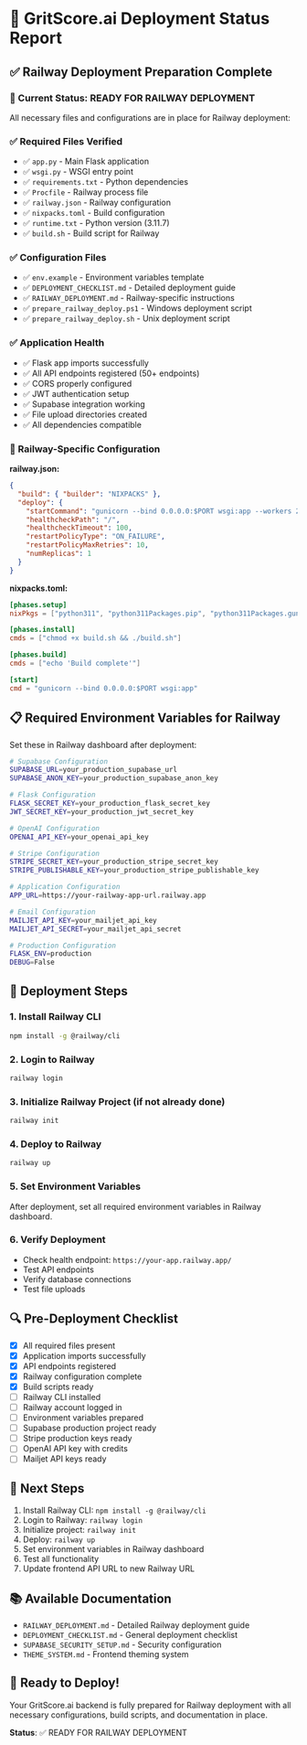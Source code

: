 # 🚀 GritScore.ai Deployment Status Report

## ✅ Railway Deployment Preparation Complete

### 🎯 Current Status: READY FOR RAILWAY DEPLOYMENT

All necessary files and configurations are in place for Railway deployment:

### ✅ Required Files Verified
- ✅ `app.py` - Main Flask application
- ✅ `wsgi.py` - WSGI entry point
- ✅ `requirements.txt` - Python dependencies
- ✅ `Procfile` - Railway process file
- ✅ `railway.json` - Railway configuration
- ✅ `nixpacks.toml` - Build configuration
- ✅ `runtime.txt` - Python version (3.11.7)
- ✅ `build.sh` - Build script for Railway

### ✅ Configuration Files
- ✅ `env.example` - Environment variables template
- ✅ `DEPLOYMENT_CHECKLIST.md` - Detailed deployment guide
- ✅ `RAILWAY_DEPLOYMENT.md` - Railway-specific instructions
- ✅ `prepare_railway_deploy.ps1` - Windows deployment script
- ✅ `prepare_railway_deploy.sh` - Unix deployment script

### ✅ Application Health
- ✅ Flask app imports successfully
- ✅ All API endpoints registered (50+ endpoints)
- ✅ CORS properly configured
- ✅ JWT authentication setup
- ✅ Supabase integration working
- ✅ File upload directories created
- ✅ All dependencies compatible

### 🔧 Railway-Specific Configuration

**railway.json:**
```json
{
  "build": { "builder": "NIXPACKS" },
  "deploy": {
    "startCommand": "gunicorn --bind 0.0.0.0:$PORT wsgi:app --workers 2 --timeout 120",
    "healthcheckPath": "/",
    "healthcheckTimeout": 100,
    "restartPolicyType": "ON_FAILURE",
    "restartPolicyMaxRetries": 10,
    "numReplicas": 1
  }
}
```

**nixpacks.toml:**
```toml
[phases.setup]
nixPkgs = ["python311", "python311Packages.pip", "python311Packages.gunicorn", "gcc", "gcc-unwrapped", "glibc", "stdenv.cc.cc.lib"]

[phases.install]
cmds = ["chmod +x build.sh && ./build.sh"]

[phases.build]
cmds = ["echo 'Build complete'"]

[start]
cmd = "gunicorn --bind 0.0.0.0:$PORT wsgi:app"
```

## 📋 Required Environment Variables for Railway

Set these in Railway dashboard after deployment:

```bash
# Supabase Configuration
SUPABASE_URL=your_production_supabase_url
SUPABASE_ANON_KEY=your_production_supabase_anon_key

# Flask Configuration
FLASK_SECRET_KEY=your_production_flask_secret_key
JWT_SECRET_KEY=your_production_jwt_secret_key

# OpenAI Configuration
OPENAI_API_KEY=your_openai_api_key

# Stripe Configuration
STRIPE_SECRET_KEY=your_production_stripe_secret_key
STRIPE_PUBLISHABLE_KEY=your_production_stripe_publishable_key

# Application Configuration
APP_URL=https://your-railway-app-url.railway.app

# Email Configuration
MAILJET_API_KEY=your_mailjet_api_key
MAILJET_API_SECRET=your_mailjet_api_secret

# Production Configuration
FLASK_ENV=production
DEBUG=False
```

## 🚀 Deployment Steps

### 1. Install Railway CLI
```bash
npm install -g @railway/cli
```

### 2. Login to Railway
```bash
railway login
```

### 3. Initialize Railway Project (if not already done)
```bash
railway init
```

### 4. Deploy to Railway
```bash
railway up
```

### 5. Set Environment Variables
After deployment, set all required environment variables in Railway dashboard.

### 6. Verify Deployment
- Check health endpoint: `https://your-app.railway.app/`
- Test API endpoints
- Verify database connections
- Test file uploads

## 🔍 Pre-Deployment Checklist
- [x] All required files present
- [x] Application imports successfully
- [x] API endpoints registered
- [x] Railway configuration complete
- [x] Build scripts ready
- [ ] Railway CLI installed
- [ ] Railway account logged in
- [ ] Environment variables prepared
- [ ] Supabase production project ready
- [ ] Stripe production keys ready
- [ ] OpenAI API key with credits
- [ ] Mailjet API keys ready

## 🎯 Next Steps
1. Install Railway CLI: `npm install -g @railway/cli`
2. Login to Railway: `railway login`
3. Initialize project: `railway init`
4. Deploy: `railway up`
5. Set environment variables in Railway dashboard
6. Test all functionality
7. Update frontend API URL to new Railway URL

## 📚 Available Documentation
- `RAILWAY_DEPLOYMENT.md` - Detailed Railway deployment guide
- `DEPLOYMENT_CHECKLIST.md` - General deployment checklist
- `SUPABASE_SECURITY_SETUP.md` - Security configuration
- `THEME_SYSTEM.md` - Frontend theming system

## 🎉 Ready to Deploy!
Your GritScore.ai backend is fully prepared for Railway deployment with all necessary configurations, build scripts, and documentation in place.

**Status**: ✅ READY FOR RAILWAY DEPLOYMENT 
